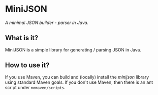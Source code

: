 MiniJSON
========

_A minimal JSON builder - parser in Java._


What is it?
---

MiniJSON is a simple library for generating / parsing JSON in Java.


How to use it?
---

If you use Maven, you can build and (locally) install the *minijson* library using standard Maven goals. If you don't use Maven, then there is an ant script under `nomaven/scripts`.


